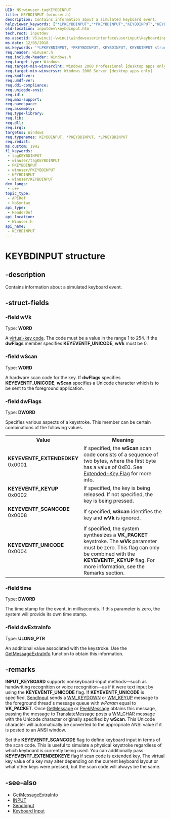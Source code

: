 ```yaml
---
UID: NS:winuser.tagKEYBDINPUT
title: KEYBDINPUT (winuser.h)
description: Contains information about a simulated keyboard event.
helpviewer_keywords: ["*LPKEYBDINPUT","*PKEYBDINPUT","KEYBDINPUT","KEYBDINPUT structure [Keyboard and Mouse Input]","KEYEVENTF_EXTENDEDKEY","KEYEVENTF_KEYUP","KEYEVENTF_SCANCODE","KEYEVENTF_UNICODE","PKEYBDINPUT","PKEYBDINPUT structure pointer [Keyboard and Mouse Input]","_win32_KEYBDINPUT_str","_win32_keybdinput_str_cpp","inputdev.keybdinput","winui._win32_keybdinput_str","winuser/KEYBDINPUT","winuser/PKEYBDINPUT"]
old-location: inputdev\keybdinput.htm
tech.root: inputdev
ms.assetid: VS|winui|~\winui\windowsuserinterface\userinput\keyboardinput\keyboardinputreference\keyboardinputstructures\keybdinput.htm
ms.date: 12/05/2018
ms.keywords: '*LPKEYBDINPUT, *PKEYBDINPUT, KEYBDINPUT, KEYBDINPUT structure [Keyboard and Mouse Input], KEYEVENTF_EXTENDEDKEY, KEYEVENTF_KEYUP, KEYEVENTF_SCANCODE, KEYEVENTF_UNICODE, PKEYBDINPUT, PKEYBDINPUT structure pointer [Keyboard and Mouse Input], _win32_KEYBDINPUT_str, _win32_keybdinput_str_cpp, inputdev.keybdinput, winui._win32_keybdinput_str, winuser/KEYBDINPUT, winuser/PKEYBDINPUT'
req.header: winuser.h
req.include-header: Windows.h
req.target-type: Windows
req.target-min-winverclnt: Windows 2000 Professional [desktop apps only]
req.target-min-winversvr: Windows 2000 Server [desktop apps only]
req.kmdf-ver: 
req.umdf-ver: 
req.ddi-compliance: 
req.unicode-ansi: 
req.idl: 
req.max-support: 
req.namespace: 
req.assembly: 
req.type-library: 
req.lib: 
req.dll: 
req.irql: 
targetos: Windows
req.typenames: KEYBDINPUT, *PKEYBDINPUT, *LPKEYBDINPUT
req.redist: 
ms.custom: 19H1
f1_keywords:
 - tagKEYBDINPUT
 - winuser/tagKEYBDINPUT
 - PKEYBDINPUT
 - winuser/PKEYBDINPUT
 - KEYBDINPUT
 - winuser/KEYBDINPUT
dev_langs:
 - c++
topic_type:
 - APIRef
 - kbSyntax
api_type:
 - HeaderDef
api_location:
 - Winuser.h
api_name:
 - KEYBDINPUT
---
```


# KEYBDINPUT structure


## -description

Contains information about a simulated keyboard event.

## -struct-fields

### -field wVk

Type: <b>WORD</b>

A <a href="/windows/desktop/inputdev/virtual-key-codes">virtual-key code</a>. The code must be a value in the range 1 to 254. If the <b>dwFlags</b> member specifies <b>KEYEVENTF_UNICODE</b>, <b>wVk</b> must be 0.

### -field wScan

Type: <b>WORD</b>

A hardware scan code for the key. If <b>dwFlags</b> specifies <b>KEYEVENTF_UNICODE</b>, <b>wScan</b> specifies a Unicode character which is to be sent to the foreground application.

### -field dwFlags

Type: <b>DWORD</b>

Specifies various aspects of a keystroke. This member can be certain combinations of the following values. 

<table>
<tr>
<th>Value</th>
<th>Meaning</th>
</tr>
<tr>
<td width="40%"><a id="KEYEVENTF_EXTENDEDKEY"></a><a id="keyeventf_extendedkey"></a><dl>
<dt><b>KEYEVENTF_EXTENDEDKEY</b></dt>
<dt>0x0001</dt>
</dl>
</td>
<td width="60%">
If specified, the <b>wScan</b> scan code consists of a sequence of two bytes, where the first byte has a value of 0xE0. See <a href="/windows/win32/inputdev/about-keyboard-input#extended-key-flag">Extended-Key Flag</a> for more info.

</td>
</tr>
<tr>
<td width="40%"><a id="KEYEVENTF_KEYUP"></a><a id="keyeventf_keyup"></a><dl>
<dt><b>KEYEVENTF_KEYUP</b></dt>
<dt>0x0002</dt>
</dl>
</td>
<td width="60%">
If specified, the key is being released. If not specified, the key is being pressed.

</td>
</tr>
<tr>
<td width="40%"><a id="KEYEVENTF_SCANCODE"></a><a id="keyeventf_scancode"></a><dl>
<dt><b>KEYEVENTF_SCANCODE</b></dt>
<dt>0x0008</dt>
</dl>
</td>
<td width="60%">
If specified, <b>wScan</b> identifies the key and <b>wVk</b> is ignored. 

</td>
</tr>
<tr>
<td width="40%"><a id="KEYEVENTF_UNICODE"></a><a id="keyeventf_unicode"></a><dl>
<dt><b>KEYEVENTF_UNICODE</b></dt>
<dt>0x0004</dt>
</dl>
</td>
<td width="60%">
 If specified, the system synthesizes a <b>VK_PACKET</b> keystroke. The <b>wVk</b> parameter must be zero. This flag can only be combined with the <b>KEYEVENTF_KEYUP</b> flag. For more information, see the Remarks section. 

</td>
</tr>
</table>

### -field time

Type: <b>DWORD</b>

The time stamp for the event, in milliseconds. If this parameter is zero, the system will provide its own time stamp.

### -field dwExtraInfo

Type: <b>ULONG_PTR</b>

An additional value associated with the keystroke. Use the <a href="/windows/desktop/api/winuser/nf-winuser-getmessageextrainfo">GetMessageExtraInfo</a> function to obtain this information.

## -remarks

<b> INPUT_KEYBOARD</b> supports nonkeyboard-input methods—such as handwriting recognition or voice recognition—as if it were text input by using the <b>KEYEVENTF_UNICODE</b> flag. If <b>KEYEVENTF_UNICODE</b> is specified, <a href="/windows/desktop/api/winuser/nf-winuser-sendinput">SendInput</a> sends a <a href="/windows/desktop/inputdev/wm-keydown">WM_KEYDOWN</a> or <a href="/windows/desktop/inputdev/wm-keyup">WM_KEYUP</a> message to the foreground thread's message queue with <i>wParam</i> equal to <b>VK_PACKET</b>. Once <a href="/windows/desktop/api/winuser/nf-winuser-getmessage">GetMessage</a> or <a href="/windows/desktop/api/winuser/nf-winuser-peekmessagea">PeekMessage</a> obtains this message, passing the message to 
<a href="/windows/desktop/api/winuser/nf-winuser-translatemessage">TranslateMessage</a> posts a <a href="/windows/desktop/inputdev/wm-char">WM_CHAR</a> message with the Unicode character originally specified by <b>wScan</b>. This Unicode character will automatically be converted to the appropriate ANSI value if it is posted to an ANSI window.

Set the <b>KEYEVENTF_SCANCODE</b> flag to define keyboard input in terms of the scan code. This is useful to simulate a physical keystroke regardless of which keyboard is currently being used. You can additionally pass <b>KEYEVENTF_EXTENDEDKEYE</b> flag if scan code is extended key. The virtual key value of a key may alter depending on the current keyboard layout or what other keys were pressed, but the scan code will always be the same.

## -see-also

- <a href="/windows/desktop/api/winuser/nf-winuser-getmessageextrainfo">GetMessageExtraInfo</a>
- <a href="/windows/desktop/api/winuser/ns-winuser-input">INPUT</a>
- <a href="/windows/desktop/api/winuser/nf-winuser-sendinput">SendInput</a>
- <a href="/windows/desktop/inputdev/keyboard-input">Keyboard Input</a>
